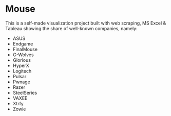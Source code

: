 # Mouse

This is a self-made visualization project built with web scraping, MS Excel & Tableau showing the share of well-known companies, namely:
- ASUS
- Endgame
- FinalMouse
- G-Wolves
- Glorious
- HyperX
- Logitech
- Pulsar
- Pwnage
- Razer
- SteelSeries
- VAXEE
- Xtrfy
- Zowie

